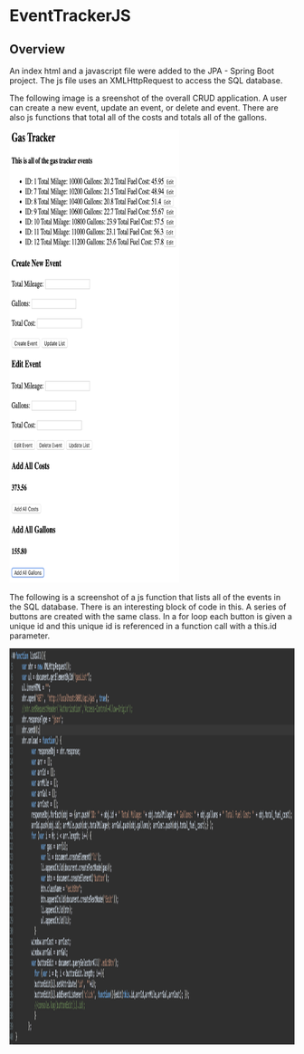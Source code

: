 # EventTrackerJS

## Overview

An index html and a javascript file were added to the JPA - Spring Boot project. 
The js file uses an XMLHttpRequest to access the SQL database. 

The following image is a sreenshot of the overall CRUD application. A user can create a new event, update an event, or delete and event. 
There are also js functions that total all of the costs and totals all of the gallons. 

<img src="https://github.com/sgmerwin/EventTrackerJS/blob/master/screenshot.png" width="300" height="800">

The following is a screenshot of a js function that lists all of the events in the SQL database. 
There is an interesting block of code in this. A series of buttons are created with the same class.
In a for loop each button is given a unique id and this unique id is referenced in a function call with a this.id
parameter. 

<img src="https://github.com/sgmerwin/EventTrackerJS/blob/master/listall.png" width="900" height="700">




